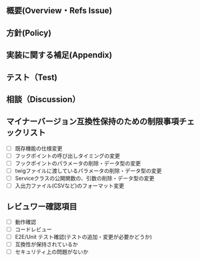 <!-- 以下を参考にコメントを作成してください。 -->

## 概要(Overview・Refs Issue)
<!-- PullRequestの目的、関連するIssue番号など -->

## 方針(Policy)
<!-- このPullRequestを作るにあたって考慮したものや除外した内容
  - 例）Symfony のXXにならって作成、3系で同様の仕様があったため など -->

## 実装に関する補足(Appendix)
<!-- コードだけではわかりづらい点など、実装するにあたってレビューアに追加で伝えておきたいこと -->

## テスト（Test)
<!-- テストを行っている範囲など、レビューアが安心できるような情報 -->

## 相談（Discussion）
<!-- 相談したいことや意見を求めたいこと -->

## マイナーバージョン互換性保持のための制限事項チェックリスト
<!-- マイナーバージョンでは、機能・プラグイン・デザインテンプレート互換性を損なう変更は原則取り込みません。 -->

- [ ] 既存機能の仕様変更
- [ ] フックポイントの呼び出しタイミングの変更
- [ ] フックポイントのパラメータの削除・データ型の変更
- [ ] twigファイルに渡しているパラメータの削除・データ型の変更
- [ ] Serviceクラスの公開関数の、引数の削除・データ型の変更
- [ ] 入出力ファイル(CSVなど)のフォーマット変更

## レビュワー確認項目

- [ ] 動作確認
- [ ] コードレビュー
- [ ] E2E/Unit テスト確認(テストの追加・変更が必要かどうか)
- [ ] 互換性が保持されているか
- [ ] セキュリティ上の問題がないか
